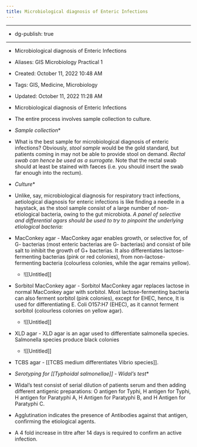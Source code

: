 ```yaml
---
title: Microbiological diagnosis of Enteric Infections
---
```


- --

- dg-publish: true

- --

- Microbiological diagnosis of Enteric Infections

- Aliases: GIS Microbiology Practical 1

- Created: October 11, 2022 10:48 AM

- Tags: GIS, Medicine, Microbiology

- Updated: October 11, 2022 11:28 AM

- Microbiological diagnosis of Enteric Infections

- The entire process involves sample collection to culture.

- *Sample collection**

- What is the best sample for microbiological diagnosis of enteric infections? Obviously, *stool sample* would be the gold standard, but patients coming in may not be able to provide stool on demand. *Rectal swab can hence be used as a surrogate.* Note that the rectal swab should at least be stained with faeces (i.e. you should insert the swab far enough into the rectum).

- *Culture**

- Unlike, say, microbiological diagnosis for respiratory tract infections, aetiological diagnosis for enteric infections is like finding a needle in a haystack, as the stool sample consist of a large number of non-etiological bacteria, owing to the gut microbiota. *A panel of selective and differential agars should be used to try to pinpoint the underlying etiological bacteria:*

- MacConkey agar - MacConkey agar enables growth, or selective for, of G- bacterias (most enteric bacterias are G- bacterias) and consist of bile salt to inhibit the growth of G+ bacterias. It also differentiates lactose-fermenting bacterias (pink or red colonies), from non-lactose-fermenting bacteria (colourless colonies, while the agar remains yellow).
	 - ![[Untitled]]

- Sorbitol MacConkey agar - Sorbitol MacConkey agar replaces lactose in normal MacConkey agar with sorbitol. Most lactose-fermenting bacteria can also ferment sorbitol (pink colonies), except for EHEC, hence, It is used for differentiating E. Coli O157:H7 (EHEC), as it cannot ferment sorbitol (colourless colonies on yellow agar).
	 - ![[Untitled]]

- XLD agar - XLD agar is an agar used to differentiate salmonella species. Salmonella species produce black colonies
	 - ![[Untitled]]

- TCBS agar - [[TCBS medium differentiates Vibrio species]].

- *Serotyping for [[Typhoidal salmonellae]] - Widal’s test**

- Widal’s test consist of serial dilution of patients serum and then adding different antigenic preparations: O antigen for Typhi, H antigen for Typhi, H antigen for Paratyphi A, H Antigen for Paratyphi B, and H Antigen for Paratyphi C.

- Agglutination indicates the presence of Antibodies against that antigen, confirming the etiological agents.

- A 4 fold increase in titre after 14 days is required to confirm an active infection.
